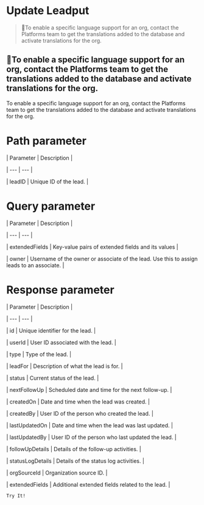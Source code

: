 # Update Leadput

> 📘To enable a specific language support for an org, contact the Platforms team to get the translations added to the database and activate translations for the org.

## 📘To enable a specific language support for an org, contact the Platforms team to get the translations added to the database and activate translations for the org.

To enable a specific language support for an org, contact the Platforms team to get the translations added to the database and activate translations for the org.

# Path parameter

| Parameter | Description |

| --- | --- |

| leadID | Unique ID of the lead. |



# Query parameter

| Parameter | Description |

| --- | --- |

| extendedFields | Key-value pairs of extended fields and its values |

| owner | Username of the owner or associate of the lead. Use this to assign leads to an associate. |



# Response parameter

| Parameter | Description |

| --- | --- |

| id | Unique identifier for the lead. |

| userId | User ID associated with the lead. |

| type | Type of the lead. |

| leadFor | Description of what the lead is for. |

| status | Current status of the lead. |

| nextFollowUp | Scheduled date and time for the next follow-up. |

| createdOn | Date and time when the lead was created. |

| createdBy | User ID of the person who created the lead. |

| lastUpdatedOn | Date and time when the lead was last updated. |

| lastUpdatedBy | User ID of the person who last updated the lead. |

| followUpDetails | Details of the follow-up activities. |

| statusLogDetails | Details of the status log activities. |

| orgSourceId | Organization source ID. |

| extendedFields | Additional extended fields related to the lead. |



`Try It!`